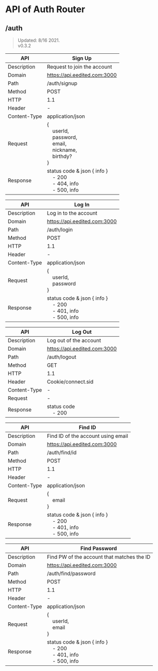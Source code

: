 # API of Auth Router

## /auth

> Updated: 8/16 2021. \
> v0.3.2

| API          | Sign Up                                                                                                                                                                                   |
| ------------ | ----------------------------------------------------------------------------------------------------------------------------------------------------------------------------------------- |
| Description  | Request to join the account                                                                                                                                                               |
| Domain       | https://api.eedited.com:3000                                                                                                                                                              |
| Path         | /auth/signup                                                                                                                                                                              |
| Method       | POST                                                                                                                                                                                      |
| HTTP         | 1.1                                                                                                                                                                                       |
| Header       | -                                                                                                                                                                                         |
| Content-Type | application/json                                                                                                                                                                          |
| Request      | {<br>&nbsp;&nbsp;&nbsp;&nbsp;userId,<br>&nbsp;&nbsp;&nbsp;&nbsp;password,<br>&nbsp;&nbsp;&nbsp;&nbsp;email,<br>&nbsp;&nbsp;&nbsp;&nbsp;nickname,<br>&nbsp;&nbsp;&nbsp;&nbsp;birthdy?<br>} |
| Response     | status code & json { info }<br>&nbsp;&nbsp;&nbsp;&nbsp;- 200<br>&nbsp;&nbsp;&nbsp;&nbsp;- 404, info<br>&nbsp;&nbsp;&nbsp;&nbsp;- 500, info                                                |

| API          | Log In                                                                                                                                     |
| ------------ | ------------------------------------------------------------------------------------------------------------------------------------------ |
| Description  | Log in to the account                                                                                                                      |
| Domain       | https://api.eedited.com:3000                                                                                                               |
| Path         | /auth/login                                                                                                                                |
| Method       | POST                                                                                                                                       |
| HTTP         | 1.1                                                                                                                                        |
| Header       | -                                                                                                                                          |
| Content-Type | application/json                                                                                                                           |
| Request      | {<br>&nbsp;&nbsp;&nbsp;&nbsp;userId,<br>&nbsp;&nbsp;&nbsp;&nbsp;password<br>}                                                              |
| Response     | status code & json { info }<br>&nbsp;&nbsp;&nbsp;&nbsp;- 200<br>&nbsp;&nbsp;&nbsp;&nbsp;- 401, info<br>&nbsp;&nbsp;&nbsp;&nbsp;- 500, info |

| API          | Log Out                                      |
| ------------ | -------------------------------------------- |
| Description  | Log out of the account                       |
| Domain       | https://api.eedited.com:3000                 |
| Path         | /auth/logout                                 |
| Method       | GET                                          |
| HTTP         | 1.1                                          |
| Header       | Cookie/connect.sid                           |
| Content-Type | -                                            |
| Request      | -                                            |
| Response     | status code<br>&nbsp;&nbsp;&nbsp;&nbsp;- 200 |

| API          | Find ID                                                                                                                                    |
| ------------ | ------------------------------------------------------------------------------------------------------------------------------------------ |
| Description  | Find ID of the account using email                                                                                                         |
| Domain       | https://api.eedited.com:3000                                                                                                               |
| Path         | /auth/find/id                                                                                                                              |
| Method       | POST                                                                                                                                       |
| HTTP         | 1.1                                                                                                                                        |
| Header       | -                                                                                                                                          |
| Content-Type | application/json                                                                                                                           |
| Request      | {<br>&nbsp;&nbsp;&nbsp;&nbsp;email<br>}                                                                                                    |
| Response     | status code & json { info }<br>&nbsp;&nbsp;&nbsp;&nbsp;- 200<br>&nbsp;&nbsp;&nbsp;&nbsp;- 401, info<br>&nbsp;&nbsp;&nbsp;&nbsp;- 500, info |

| API          | Find Password                                                                                                                              |
| ------------ | ------------------------------------------------------------------------------------------------------------------------------------------ |
| Description  | Find PW of the account that matches the ID                                                                                                 |
| Domain       | https://api.eedited.com:3000                                                                                                               |
| Path         | /auth/find/password                                                                                                                        |
| Method       | POST                                                                                                                                       |
| HTTP         | 1.1                                                                                                                                        |
| Header       | -                                                                                                                                          |
| Content-Type | application/json                                                                                                                           |
| Request      | {<br>&nbsp;&nbsp;&nbsp;&nbsp;userId,<br>&nbsp;&nbsp;&nbsp;&nbsp;email<br>}                                                                 |
| Response     | status code & json { info }<br>&nbsp;&nbsp;&nbsp;&nbsp;- 200<br>&nbsp;&nbsp;&nbsp;&nbsp;- 401, info<br>&nbsp;&nbsp;&nbsp;&nbsp;- 500, info |
